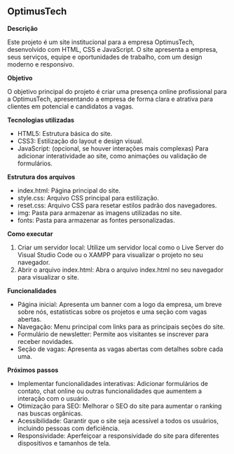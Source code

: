 ## OptimusTech

**Descrição**

Este projeto é um site institucional para a empresa OptimusTech, desenvolvido com HTML, CSS e JavaScript. O site apresenta a empresa, seus serviços, equipe e oportunidades de trabalho, com um design moderno e responsivo.

**Objetivo**

O objetivo principal do projeto é criar uma presença online profissional para a OptimusTech, apresentando a empresa de forma clara e atrativa para clientes em potencial e candidatos a vagas.

**Tecnologias utilizadas**

* HTML5: Estrutura básica do site.
* CSS3: Estilização do layout e design visual.
* JavaScript: (opcional, se houver interações mais complexas) Para adicionar interatividade ao site, como animações ou validação de formulários.

**Estrutura dos arquivos**

* index.html: Página principal do site.
* style.css: Arquivo CSS principal para estilização.
* reset.css: Arquivo CSS para resetar estilos padrão dos navegadores.
* img: Pasta para armazenar as imagens utilizadas no site.
* fonts: Pasta para armazenar as fontes personalizadas.

**Como executar**

1. Criar um servidor local: Utilize um servidor local como o Live Server do Visual Studio Code ou o XAMPP para visualizar o projeto no seu navegador.
2. Abrir o arquivo index.html: Abra o arquivo index.html no seu navegador para visualizar o site.

**Funcionalidades**

* Página inicial: Apresenta um banner com a logo da empresa, um breve sobre nós, estatísticas sobre os projetos e uma seção com vagas abertas.
* Navegação: Menu principal com links para as principais seções do site.
* Formulário de newsletter: Permite aos visitantes se inscrever para receber novidades.
* Seção de vagas: Apresenta as vagas abertas com detalhes sobre cada uma.

**Próximos passos**

* Implementar funcionalidades interativas: Adicionar formulários de contato, chat online ou outras funcionalidades que aumentem a interação com o usuário.
* Otimização para SEO: Melhorar o SEO do site para aumentar o ranking nas buscas orgânicas.
* Acessibilidade: Garantir que o site seja acessível a todos os usuários, incluindo pessoas com deficiência.
* Responsividade: Aperfeiçoar a responsividade do site para diferentes dispositivos e tamanhos de tela.

